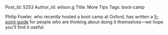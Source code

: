Post_Id: 5253
Author_Id: wilson.g
Title: More Tips
Tags: boot-camp


<p>Philip Fowler, who recently hosted a boot camp at Oxford, has written a <a href="http://www.software.ac.uk/blog/2012-11-06-hosting-software-carpentry-boot-camp-top-tips">5-point guide</a> for people who are thinking about doing it themselves&mdash;we hope you'll find it useful.</p>

